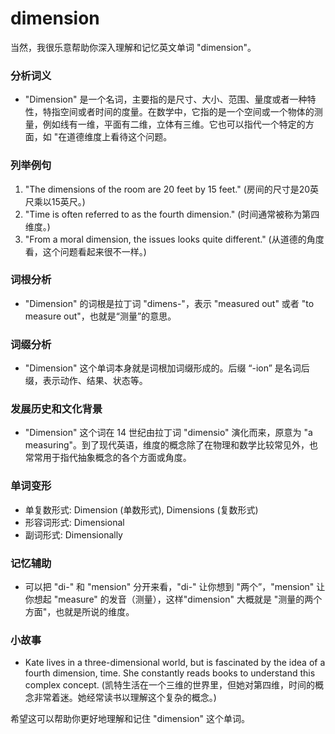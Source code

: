 # dimension

当然，我很乐意帮助你深入理解和记忆英文单词 "dimension"。

  

### 分析词义

  

*   "Dimension" 是一个名词，主要指的是尺寸、大小、范围、量度或者一种特性，特指空间或者时间的度量。在数学中，它指的是一个空间或一个物体的测量，例如线有一维，平面有二维，立体有三维。它也可以指代一个特定的方面，如 "在道德维度上看待这个问题。

  

### 列举例句

  

1.  "The dimensions of the room are 20 feet by 15 feet." (房间的尺寸是20英尺乘以15英尺。)
2.  "Time is often referred to as the fourth dimension." (时间通常被称为第四维度。)
3.  "From a moral dimension, the issues looks quite different." (从道德的角度看，这个问题看起来很不一样。)

  

### 词根分析

  

*   "Dimension" 的词根是拉丁词 "dimens-"，表示 "measured out" 或者 "to measure out"，也就是“测量”的意思。

  

### 词缀分析

  

*   "Dimension" 这个单词本身就是词根加词缀形成的。后缀 “-ion” 是名词后缀，表示动作、结果、状态等。

  

### 发展历史和文化背景

  

*   "Dimension" 这个词在 14 世纪由拉丁词 "dimensio" 演化而来，原意为 "a measuring"。到了现代英语，维度的概念除了在物理和数学比较常见外，也常常用于指代抽象概念的各个方面或角度。

  

### 单词变形

  

*   单复数形式: Dimension (单数形式), Dimensions (复数形式)
*   形容词形式: Dimensional
*   副词形式: Dimensionally

  

### 记忆辅助

  

*   可以把 "di-" 和 "mension" 分开来看，"di-" 让你想到 "两个”，"mension" 让你想起 "measure" 的发音（测量），这样"dimension" 大概就是 "测量的两个方面"，也就是所说的维度。

  

### 小故事

  

*   Kate lives in a three-dimensional world, but is fascinated by the idea of a fourth dimension, time. She constantly reads books to understand this complex concept. (凯特生活在一个三维的世界里，但她对第四维，时间的概念非常着迷。她经常读书以理解这个复杂的概念。)

  

希望这可以帮助你更好地理解和记住 "dimension" 这个单词。
